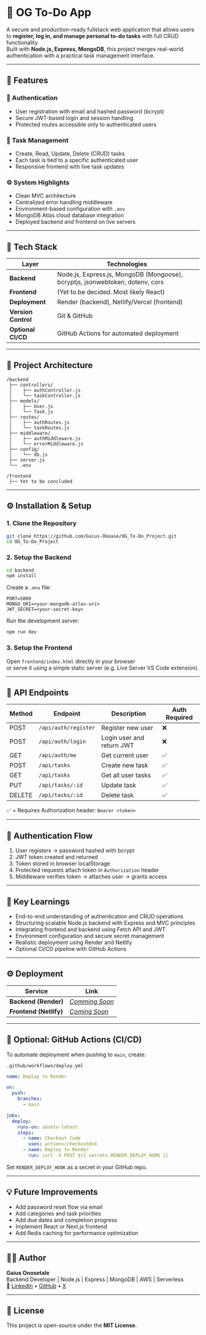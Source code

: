 # 🧩 OG To-Do App

A secure and production-ready fullstack web application that allows users to **register, log in, and manage personal to-do tasks** with full CRUD functionality.  
Built with **Node.js, Express, MongoDB**, this project merges real-world authentication with a practical task management interface.

---

## 🚀 Features

### 🔐 Authentication
- User registration with email and hashed password (bcrypt)
- Secure JWT-based login and session handling
- Protected routes accessible only to authenticated users

### 📝 Task Management
- Create, Read, Update, Delete (CRUD) tasks
- Each task is tied to a specific authenticated user
- Responsive frontend with live task updates

### ⚙️ System Highlights
- Clean MVC architecture
- Centralized error handling middleware
- Environment-based configuration with `.env`
- MongoDB Atlas cloud database integration
- Deployed backend and frontend on live servers

---

## 🧱 Tech Stack

| Layer | Technologies |
|-------|---------------|
| **Backend** | Node.js, Express.js, MongoDB (Mongoose), bcryptjs, jsonwebtoken, dotenv, cors |
| **Frontend** | (Yet to be decided. Most likely React) |
| **Deployment** | Render (backend), Netlify/Vercel (frontend) |
| **Version Control** | Git & GitHub |
| **Optional CI/CD** | GitHub Actions for automated deployment |

---

## 🧩 Project Architecture

```
/backend
 ├── controllers/
 │    ├── authController.js
 │    └── taskController.js
 ├── models/
 │    ├── User.js
 │    └── Task.js
 ├── routes/
 │    ├── authRoutes.js
 │    └── taskRoutes.js
 ├── middleware/
 │    ├── authMiddleware.js
 │    └── errorMiddleware.js
 ├── config/
 │    └── db.js
 ├── server.js
 └── .env

/frontend
 ├── Yet to be concluded

```

---

## ⚙️ Installation & Setup

### 1. Clone the Repository
```bash
git clone https://github.com/Gaius-Okoase/OG_To-Do_Project.git
cd OG_To-Do_Project
```

### 2. Setup the Backend
```bash
cd backend
npm install
```

Create a `.env` file:
```env
PORT=5000
MONGO_URI=<your-mongodb-atlas-uri>
JWT_SECRET=<your-secret-key>
```

Run the development server:
```bash
npm run dev
```

### 3. Setup the Frontend
Open `frontend/index.html` directly in your browser  
or serve it using a simple static server (e.g. Live Server VS Code extension).

---

## 🔗 API Endpoints

| Method | Endpoint | Description | Auth Required |
|--------|-----------|--------------|----------------|
| POST | `/api/auth/register` | Register new user | ❌ |
| POST | `/api/auth/login` | Login user and return JWT | ❌ |
| GET | `/api/auth/me` | Get current user | ✅ |
| POST | `/api/tasks` | Create new task | ✅ |
| GET | `/api/tasks` | Get all user tasks | ✅ |
| PUT | `/api/tasks/:id` | Update task | ✅ |
| DELETE | `/api/tasks/:id` | Delete task | ✅ |

✅ = Requires Authorization header: `Bearer <token>`

---

## 🔐 Authentication Flow

1. User registers → password hashed with bcrypt  
2. JWT token created and returned  
3. Token stored in browser localStorage  
4. Protected requests attach token in `Authorization` header  
5. Middleware verifies token → attaches user → grants access  

---

## 🧠 Key Learnings

- End-to-end understanding of authentication and CRUD operations  
- Structuring scalable Node.js backend with Express and MVC principles  
- Integrating frontend and backend using Fetch API and JWT  
- Environment configuration and secure secret management  
- Realistic deployment using Render and Netlify  
- Optional CI/CD pipeline with GitHub Actions

---

## ⚙️ Deployment

| Service | Link |
|----------|------|
| **Backend (Render)** | [_Comming Soon_]() |
| **Frontend (Netlify)** | [_Coming Soon_]() |

---

## 🧪 Optional: GitHub Actions (CI/CD)

To automate deployment when pushing to `main`, create:

`.github/workflows/deploy.yml`
```yaml
name: Deploy to Render

on:
  push:
    branches:
      - main

jobs:
  deploy:
    runs-on: ubuntu-latest
    steps:
      - name: Checkout Code
        uses: actions/checkout@v4
      - name: Deploy to Render
        run: curl -X POST ${{ secrets.RENDER_DEPLOY_HOOK }}
```

Set `RENDER_DEPLOY_HOOK` as a secret in your GitHub repo.

---

## 💡 Future Improvements
- Add password reset flow via email  
- Add categories and task priorities  
- Add due dates and completion progress  
- Implement React or Next.js frontend  
- Add Redis caching for performance optimization  

---

## 👨‍💻 Author
**Gaius Onosetale**  
Backend Developer | Node.js | Express | MongoDB | AWS | Serverless  
🔗 [LinkedIn](https://linkedin.com/in/gaius-okoase) • [GitHub](https://github.com/Gaius-Okoase) • [X](https://x.com/Gaius-Oreoluwa)

---

## 📜 License
This project is open-source under the **MIT License**.
